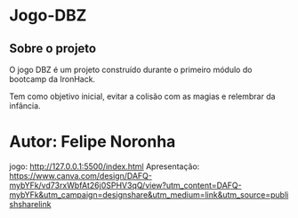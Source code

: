 # Jogo-DBZ

## Sobre o projeto

O jogo DBZ é um projeto construído durante o primeiro módulo do bootcamp da IronHack.

Tem como objetivo inicial, evitar a colisão com as magias e relembrar da infância.


# Autor: Felipe Noronha

jogo: http://127.0.0.1:5500/index.html
Apresentação: https://www.canva.com/design/DAFQ-mybYFk/vd73rxWbfAt26j0SPHV3qQ/view?utm_content=DAFQ-mybYFk&utm_campaign=designshare&utm_medium=link&utm_source=publishsharelink

